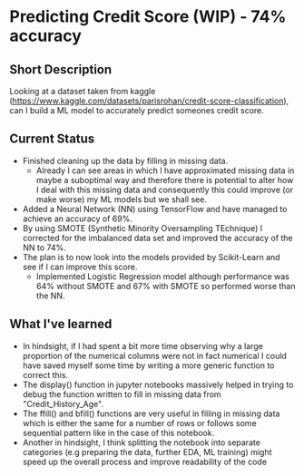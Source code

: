 # Predicting Credit Score (WIP) - 74% accuracy

## Short Description
Looking at a dataset taken from kaggle (https://www.kaggle.com/datasets/parisrohan/credit-score-classification), can I build a ML model to accurately predict someones credit score.

## Current Status
- Finished cleaning up the data by filling in missing data. 
  - Already I can see areas in which I have approximated missing data in maybe a suboptimal way and therefore there is potential to alter how I deal with this missing data and consequently this could improve (or make worse) my ML models but we shall see.
- Added a Neural Network (NN) using TensorFlow and have managed to achieve an accuracy of 69%.
- By using SMOTE (Synthetic Minority Oversampling TEchnique) I corrected for the imbalanced data set and improved the accuracy of the NN to 74%.
- The plan is to now look into the models provided by Scikit-Learn and see if I can improve this score.
  - Implemented Logistic Regression model although performance was 64% without SMOTE and 67% with SMOTE so performed worse than the NN. 

## What I've learned
- In hindsight, if I had spent a bit more time observing why a large proportion of the numerical columns were not in fact numerical I could have saved myself some time by writing a more generic function to correct this.
- The display() function in jupyter notebooks massively helped in trying to debug the function written to fill in missing data from "Credit_History_Age".
- The ffill() and bfill() functions are very useful in filling in missing data which is either the same for a number of rows or follows some sequential pattern like in the case of this notebook.
- Another in hindsight, I think splitting the notebook into separate categories (e.g preparing the data, further EDA, ML training) might speed up the overall process and improve readability of the code

